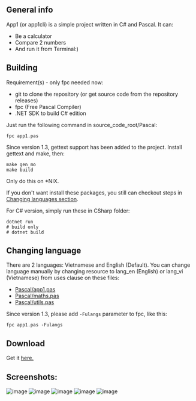 ## General info

App1 (or app1cli) is a simple project written in C# and Pascal. It can:
* Be a calculator
* Compare 2 numbers
* And run it from Terminal:)

## Building
Requirement(s) - only fpc needed now:
* git to clone the repository (or get source code from the repository releases)
* fpc (Free Pascal Compiler)
* .NET SDK to build C# edition

Just run the following command in source_code_root/Pascal:
```
fpc app1.pas
```

Since version 1.3, gettext support has been added to the project. Install gettext and make, then:
```
make gen_mo
make build
```
Only do this on *NIX.

If you don't want install these packages, you still can checkout steps in [Changing languages section](#changing-language).

For C# version, simply run these in CSharp folder:
```
dotnet run
# build only
# dotnet build
```

## Changing language
There are 2 languages: Vietnamese and English (Default). You can change language manually by changing resource to lang_en (English) or lang_vi (Vietnamese) from uses clause on these files:
* [Pascal/app1.pas](Pascal/app1.pas)
* [Pascal/maths.pas](Pascal/maths.pas)
* [Pascal/utils.pas](Pascal/app1_utils.pas)

Since version 1.3, please add ```-Fulangs``` parameter to fpc, like this:
```
fpc app1.pas -Fulangs
```

## Download
Get it [here.](https://github.com/lebao3105/app1cli/releases/)

## Screenshots:
![image](https://user-images.githubusercontent.com/77564176/139211727-06351e51-9b6b-4363-be7d-109b0597bca6.png)
![image](https://user-images.githubusercontent.com/77564176/138020987-e248b913-0680-40eb-8e90-d71848780e3f.png)
![image](https://user-images.githubusercontent.com/77564176/139212160-2cfd1b74-0f59-444d-af8f-517d3e5475df.png)
![image](https://user-images.githubusercontent.com/77564176/139212433-a15929d2-7e75-45b8-b764-f702242a56bc.png)
![image](https://user-images.githubusercontent.com/77564176/139212736-f8670679-9d78-4b28-be0b-cbc20dbb9c77.png)

